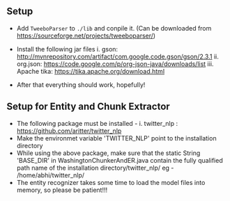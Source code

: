 ## Setup
- Add `TweeboParser` to `./lib` and conpile it. (Can be downloaded from https://sourceforge.net/projects/tweeboparser/)

- Install the following jar files
	i. gson: http://mvnrepository.com/artifact/com.google.code.gson/gson/2.3.1
	ii. org.json: https://code.google.com/p/org-json-java/downloads/list
	iii. Apache tika: https://tika.apache.org/download.html
	
- After that everything should work, hopefully!


## Setup for Entity and Chunk Extractor
- The following package must be installed - 
    i. twitter_nlp : https://github.com/aritter/twitter_nlp
- Make the environmet variable 'TWITTER_NLP' point to the installation directory
- While using the above package, make sure that the static String 'BASE_DIR' in WashingtonChunkerAndER.java contain the
  fully qualified path name of the installation directory/twitter_nlp/
  eg - /home/abhi/twitter_nlp/
- The entity recognizer takes some time to load the model files into memory, so please be patient!!!
